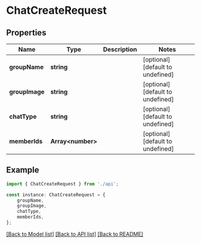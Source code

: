 # ChatCreateRequest


## Properties

Name | Type | Description | Notes
------------ | ------------- | ------------- | -------------
**groupName** | **string** |  | [optional] [default to undefined]
**groupImage** | **string** |  | [optional] [default to undefined]
**chatType** | **string** |  | [optional] [default to undefined]
**memberIds** | **Array&lt;number&gt;** |  | [optional] [default to undefined]

## Example

```typescript
import { ChatCreateRequest } from './api';

const instance: ChatCreateRequest = {
    groupName,
    groupImage,
    chatType,
    memberIds,
};
```

[[Back to Model list]](../README.md#documentation-for-models) [[Back to API list]](../README.md#documentation-for-api-endpoints) [[Back to README]](../README.md)

